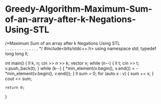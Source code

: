 # Greedy-Algorithm-Maximum-Sum-of-an-array-after-k-Negations-Using-STL

/*Maximum Sum of an array after k Negations
              Using STL            
.
.
.
.
.
.
.
.
.
.
.
.
.
.
*/
#include<bits/stdc++.h>
using namespace std;
typedef long long ll;

int main() {
	ll k, n;
	cin >> n >> k;
	vector<int> v;
	while (n--) {
		ll t;
		cin >> t;
		v.push_back(t);
	}
	while (k--) {
		*min_element(v.begin(), v.end()) = -*min_element(v.begin(), v.end());
	}
	ll sum = 0;
	for (auto x : v) {
		sum += x;
	}
	cout << sum;

	return 0;
}
